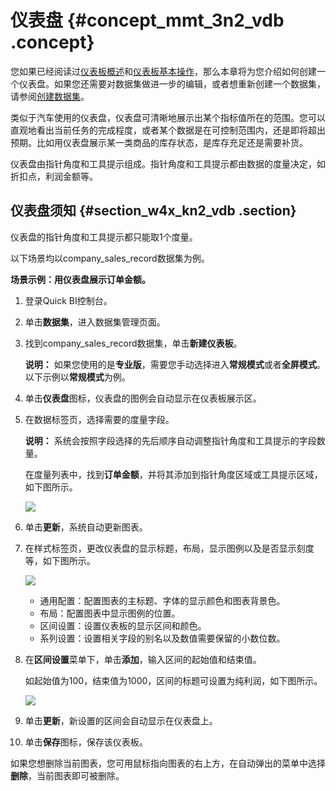 # 仪表盘 {#concept_mmt_3n2_vdb .concept}

您如果已经阅读过[仪表板概述](cn.zh-CN/快速入门/报表制作/仪表板概述.md#)和[仪表板基本操作](cn.zh-CN/快速入门/报表制作/仪表板基本操作/仪表板基本操作.md#)，那么本章将为您介绍如何创建一个仪表盘。如果您还需要对数据集做进一步的编辑，或者想重新创建一个数据集，请参阅[创建数据集](cn.zh-CN/用户指南/数据建模/管理数据集/创建数据集.md#)。

类似于汽车使用的仪表盘，仪表盘可清晰地展示出某个指标值所在的范围。您可以直观地看出当前任务的完成程度，或者某个数据是在可控制范围内，还是即将超出预期。比如用仪表盘展示某一类商品的库存状态，是库存充足还是需要补货。

仪表盘由指针角度和工具提示组成。指针角度和工具提示都由数据的度量决定，如折扣点，利润金额等。

## 仪表盘须知 {#section_w4x_kn2_vdb .section}

仪表盘的指针角度和工具提示都只能取1个度量。

以下场景均以company\_sales\_record数据集为例。

**场景示例：用仪表盘展示订单金额。**

1.  登录Quick BI控制台。
2.  单击**数据集**，进入数据集管理页面。
3.  找到company\_sales\_record数据集，单击**新建仪表板**。

    **说明：** 如果您使用的是**专业版**，需要您手动选择进入**常规模式**或者**全屏模式**。以下示例以**常规模式**为例。

4.  单击**仪表盘**图标，仪表盘的图例会自动显示在仪表板展示区。
5.  在数据标签页，选择需要的度量字段。

    **说明：** 系统会按照字段选择的先后顺序自动调整指针角度和工具提示的字段数量。

    在度量列表中，找到**订单金额**，并将其添加到指针角度区域或工具提示区域，如下图所示。

    ![](http://static-aliyun-doc.oss-cn-hangzhou.aliyuncs.com/assets/img/9132/15435666441734_zh-CN.png)

6.  单击**更新**，系统自动更新图表。
7.  在样式标签页，更改仪表盘的显示标题，布局，显示图例以及是否显示刻度等，如下图所示。

    ![](http://static-aliyun-doc.oss-cn-hangzhou.aliyuncs.com/assets/img/9132/15435666441735_zh-CN.png)

    -   通用配置：配置图表的主标题、字体的显示颜色和图表背景色。
    -   布局：配置图表中显示图例的位置。
    -   区间设置：设置仪表板的显示区间和颜色。
    -   系列设置：设置相关字段的别名以及数值需要保留的小数位数。
8.  在**区间设置**菜单下，单击**添加**，输入区间的起始值和结束值。

    如起始值为100，结束值为1000，区间的标题可设置为纯利润，如下图所示。

    ![](http://static-aliyun-doc.oss-cn-hangzhou.aliyuncs.com/assets/img/9132/15435666441737_zh-CN.png)

9.  单击**更新**，新设置的区间会自动显示在仪表盘上。
10. 单击**保存**图标，保存该仪表板。

如果您想删除当前图表，您可用鼠标指向图表的右上方，在自动弹出的菜单中选择**删除**，当前图表即可被删除。


